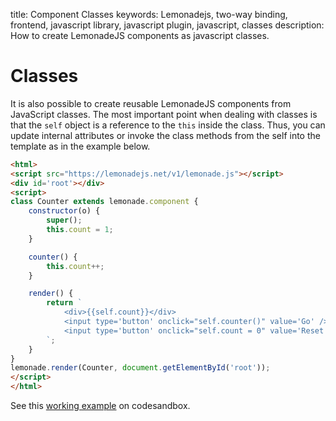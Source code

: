 title: Component Classes
keywords: Lemonadejs, two-way binding, frontend, javascript library, javascript plugin, javascript, classes
description: How to create LemonadeJS components as javascript classes.

Classes
=======

It is also possible to create reusable LemonadeJS components from JavaScript classes. The most important point when dealing with classes is that the `self` object is a reference to the `this` inside the class. Thus, you can update internal attributes or invoke the class methods from the self into the template as in the example below.  
  
```html
<html>
<script src="https://lemonadejs.net/v1/lemonade.js"></script>
<div id='root'></div>
<script>
class Counter extends lemonade.component {
    constructor(o) {
        super();
        this.count = 1;
    }

    counter() {
        this.count++;
    }

    render() {
        return `
            <div>{{self.count}}</div>
            <input type='button' onclick="self.counter()" value='Go' />
            <input type='button' onclick="self.count = 0" value='Reset' />
        `;
    }
}
lemonade.render(Counter, document.getElementById('root'));
</script>
</html>
```

See this [working example](https://codesandbox.io/s/lemonadejs-examples-r0ymc) on codesandbox.